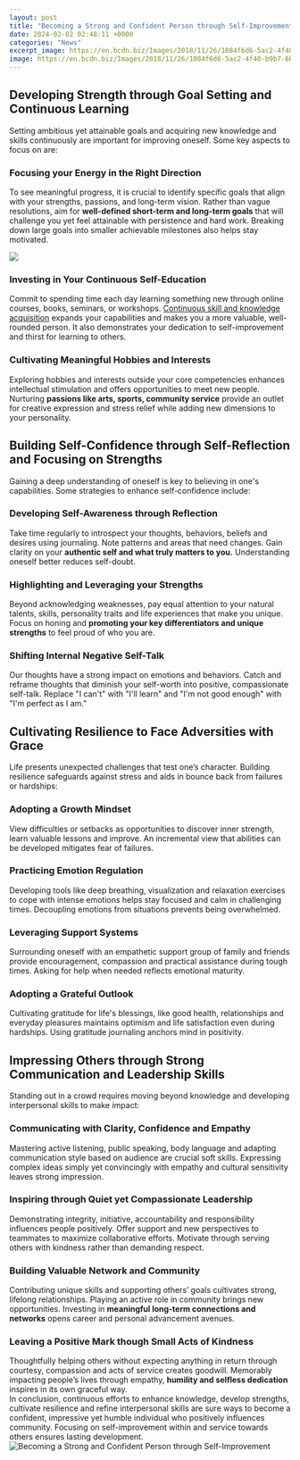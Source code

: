 ```yaml
---
layout: post
title: "Becoming a Strong and Confident Person through Self-Improvement"
date: 2024-02-02 02:48:11 +0000
categories: "News"
excerpt_image: https://en.bcdn.biz/Images/2018/11/26/1084f6d6-5ac2-4f40-b9b7-6b95205d142a.jpg
image: https://en.bcdn.biz/Images/2018/11/26/1084f6d6-5ac2-4f40-b9b7-6b95205d142a.jpg
---
```


## Developing Strength through Goal Setting and Continuous Learning  
Setting ambitious yet attainable goals and acquiring new knowledge and skills continuously are important for improving oneself. Some key aspects to focus on are:
### Focusing your Energy in the Right Direction
To see meaningful progress, it is crucial to identify specific goals that align with your strengths, passions, and long-term vision. Rather than vague resolutions, aim for **well-defined short-term and long-term goals** that will challenge you yet feel attainable with persistence and hard work. Breaking down large goals into smaller achievable milestones also helps stay motivated.

![](https://aspiringgentleman.com/wp-content/uploads/2019/01/strong-business-man.jpg)
### Investing in Your **Continuous Self-Education**  
Commit to spending time each day learning something new through online courses, books, seminars, or workshops. [Continuous skill and knowledge acquisition](https://store.fi.io.vn/funny-boxer-dog-lover-47-boxer-dog) expands your capabilities and makes you a more valuable, well-rounded person. It also demonstrates your dedication to self-improvement and thirst for learning to others. 
### Cultivating Meaningful Hobbies and Interests
Exploring hobbies and interests outside your core competencies enhances intellectual stimulation and offers opportunities to meet new people. Nurturing **passions like arts, sports, community service** provide an outlet for creative expression and stress relief while adding new dimensions to your personality.
## Building Self-Confidence through Self-Reflection and Focusing on Strengths
Gaining a deep understanding of oneself is key to believing in one's capabilities. Some strategies to enhance self-confidence include:
### Developing Self-Awareness through Reflection  
Take time regularly to introspect your thoughts, behaviors, beliefs and desires using journaling. Note patterns and areas that need changes. Gain clarity on your **authentic self and what truly matters to you.** Understanding oneself better reduces self-doubt.
### Highlighting and Leveraging your Strengths
Beyond acknowledging weaknesses, pay equal attention to your natural talents, skills, personality traits and life experiences that make you unique. Focus on honing and **promoting your key differentiators and unique strengths** to feel proud of who you are. 
### Shifting Internal Negative Self-Talk
Our thoughts have a strong impact on emotions and behaviors. Catch and reframe thoughts that diminish your self-worth into positive, compassionate self-talk. Replace "I can't" with "I'll learn" and "I'm not good enough" with "I'm perfect as I am."
## Cultivating Resilience to Face Adversities with Grace
Life presents unexpected challenges that test one’s character. Building resilience safeguards against stress and aids in bounce back from failures or hardships:
### Adopting a Growth Mindset 
View difficulties or setbacks as opportunities to discover inner strength, learn valuable lessons and improve. An incremental view that abilities can be developed mitigates fear of failures. 
### Practicing Emotion Regulation
Developing tools like deep breathing, visualization and relaxation exercises to cope with intense emotions helps stay focused and calm in challenging times. Decoupling emotions from situations prevents being overwhelmed.
### Leveraging Support Systems  
Surrounding oneself with an empathetic support group of family and friends provide encouragement, compassion and practical assistance during tough times. Asking for help when needed reflects emotional maturity. 
### Adopting a Grateful Outlook
Cultivating gratitude for life's blessings, like good health, relationships and everyday pleasures maintains optimism and life satisfaction even during hardships. Using gratitude journaling anchors mind in positivity.
## Impressing Others through Strong Communication and Leadership Skills
Standing out in a crowd requires moving beyond knowledge and developing interpersonal skills to make impact:
### Communicating with Clarity, Confidence and Empathy  
Mastering active listening, public speaking, body language and adapting communication style based on audience are crucial soft skills. Expressing complex ideas simply yet convincingly with empathy and cultural sensitivity leaves strong impression.
### Inspiring through Quiet yet Compassionate Leadership  
Demonstrating integrity, initiative, accountability and responsibility influences people positively. Offer support and new perspectives to teammates to maximize collaborative efforts. Motivate through serving others with kindness rather than demanding respect. 
### Building Valuable Network and Community  
Contributing unique skills and supporting others’ goals cultivates strong, lifelong relationships. Playing an active role in community brings new opportunities. Investing in **meaningful long-term connections and networks** opens career and personal advancement avenues.
### Leaving a Positive Mark though Small Acts of Kindness  
Thoughtfully helping others without expecting anything in return through courtesy, compassion and acts of service creates goodwill. Memorably impacting people’s lives through empathy, **humility and selfless dedication** inspires in its own graceful way.   
In conclusion, continuous efforts to enhance knowledge, develop strengths, cultivate resilience and refine interpersonal skills are sure ways to become a confident, impressive yet humble individual who positively influences community. Focusing on self-improvement within and service towards others ensures lasting development.
![Becoming a Strong and Confident Person through Self-Improvement](https://en.bcdn.biz/Images/2018/11/26/1084f6d6-5ac2-4f40-b9b7-6b95205d142a.jpg)